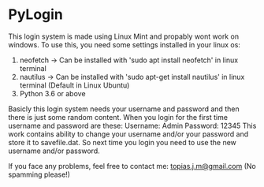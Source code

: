 # PyLogin
This login system is made using Linux Mint and propably wont work on windows. To use this, you need some settings installed in your linux os:
1. neofetch  -> Can be installed with 'sudo apt install neofetch' in linux terminal
2. nautilus -> Can be installed with 'sudo apt-get install nautilus' in linux terminal (Default in Linux Ubuntu)
3. Python 3.6 or above

Basicly this login system needs your username and password and then there is just some random content. When you login for the first time username and password are these:
Username: Admin
Password: 12345
This work contains ability to change your username and/or your password and store it to savefile.dat. So next time you login you need to use the new username and/or password.

If you face any problems, feel free to contact me: topias.j.m@gmail.com (No spamming please!)
